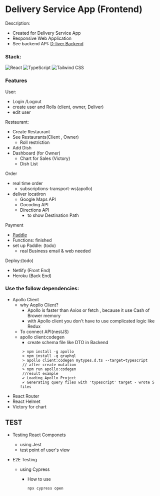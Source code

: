 # Delivery Service App (Frontend)

Description:

- Created for Delivery Service App
- Responsive Web Application
- See backend API:
  [D-liver Backend](https://github.com/kimute/d-ver-backend)

### Stack:

<img alt="React" src ="https://img.shields.io/badge/React-v18.0.1-61DAFB.svg?&style=for-the-badge&logo=React&logoColor=61DAFB"/>
<img alt="TypeScript" src ="https://img.shields.io/badge/TypeScript-v4.6.4-3178C6.svg?&style=for-the-badge&logo=TypeScript&logoColor=3178C6"/>
<img alt="Tailwind CSS" src ="https://img.shields.io/badge/TailWindCSS-v3.0.24-06B6D4.svg?&style=for-the-badge&logo=TailwindCSS&logoColor=06B6D4"/>

### Features

User:

- Login /Logout
- create user and Rolls (client, owner, Deliver)
- edit user

Restaurant:

- Create Restaurant
- See Restaurants(Client , Owner)
  - Roll restriction
- Add Dish
- Dashboard (for Owner)
  - Chart for Sales (Victory)
  - Dish List

Order

- real time order
  - subscriptions-transport-ws(apollo)
- deliver locatiron
  - Google Maps API
  - Gocoding API
  - Directions API
    - to show Destination Path

Payment

- [Paddle](https://www.paddle.com)
- Functions: finished
- set up Paddle: (todo)
  - real Business email & web needed

Deploy:(todo)

- Netlify (Front End)
- Heroku (Back End)

### Use the follow dependencies:

- Apollo Client
  - why Aopllo Client?
    - Apollo is faster than Axios or fetch , because it use Cash of Brower memory
    - with Apollo client you don't have to use complicated logic like Redux
  - To connect API(nestJS)
  - apollo client:codegen
    - create schema file like DTO in Backend
    ```
     > npm install -g apollo
     > npm install -g graphql
     > apollo client:codegen mytypes.d.ts --target=typescript
     // after create mutation
     > npm run apollo:codegen
     //result example
     ✔ Loading Apollo Project
     ✔ Generating query files with 'typescript' target - wrote 5 files
    ```
- React Router
- React Helmet
- Victory for chart

## TEST

- Testing React Componets

  - using Jest
  - test point of user's view

- E2E Testing

  - using Cypress

    - How to use

      `npx cypress open`
